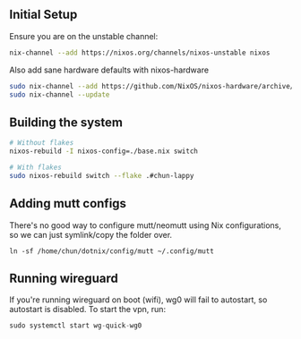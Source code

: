 ## Initial Setup

Ensure you are on the unstable channel:

```bash
nix-channel --add https://nixos.org/channels/nixos-unstable nixos
```

Also add sane hardware defaults with nixos-hardware

```bash
sudo nix-channel --add https://github.com/NixOS/nixos-hardware/archive/master.tar.gz nixos-hardware
sudo nix-channel --update
```

## Building the system

```bash
# Without flakes
nixos-rebuild -I nixos-config=./base.nix switch

# With flakes
sudo nixos-rebuild switch --flake .#chun-lappy
```

## Adding mutt configs

There's no good way to configure mutt/neomutt using Nix configurations, so we can just symlink/copy the folder over.

```
ln -sf /home/chun/dotnix/config/mutt ~/.config/mutt
```

## Running wireguard

If you're running wireguard on boot (wifi), wg0 will fail to autostart, so autostart is disabled. To start the vpn, run:

```nix
sudo systemctl start wg-quick-wg0
```
